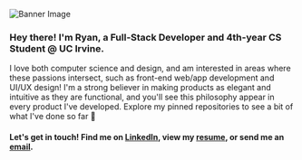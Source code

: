 ![Banner Image](https://user-images.githubusercontent.com/19882060/129654426-4fbcfcfb-c857-4c2a-8320-72ddba8a4351.png)

### Hey there! I'm Ryan, a Full-Stack Developer and 4th-year CS Student @ UC Irvine.

I love both computer science and design, and am interested in areas where these passions intersect, such as front-end web/app development and UI/UX design! I'm a strong believer in making products as elegant and intuitive as they are functional, and you'll see this philosophy appear in every product I've developed. Explore my pinned repositories to see a bit of what I've done so far 👀

#### Let's get in touch! Find me on [LinkedIn][linkedin], view my [resume][resume], or send me an [email][email].
[linkedin]: https://www.linkedin.com/in/ryanmohta/
[resume]: https://ryanmohta.com/resume.pdf
[email]: mailto:mohtar@uci.edu

<!--
**ryanmohta/ryanmohta** is a ✨ _special_ ✨ repository because its `README.md` (this file) appears on your GitHub profile.

Here are some ideas to get you started:

- 🔭 I’m currently working on ...
- 🌱 I’m currently learning ...
- 👯 I’m looking to collaborate on ...
- 🤔 I’m looking for help with ...
- 💬 Ask me about ...
- 📫 How to reach me: ...
- 😄 Pronouns: ...
- ⚡ Fun fact: ...
-->
